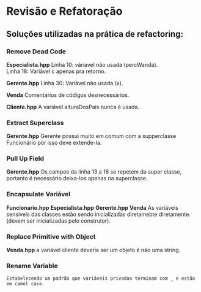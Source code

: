 # Revisão e Refatoração


## Soluções utilizadas na prática de refactoring:

### Remove Dead Code
**Especialista.hpp**
    Linha 10: váriavel não usada (percWanda).   
    Linha 18: Variável c apenas pra retorno.

**Gerente.hpp**
    Linha 30: Variável não usada (x).

**Venda**
    Comentários de códigos desnecessários.

**Cliente.hpp**
    A variável alturaDosPais nunca é usada.

### Extract Superclass
**Gerente.hpp**
    Gerente possui muito em comum com a supperclasse Funcionário por isso deve extende-la.

### Pull Up Field
**Gerente.hpp**
    Os campos da linha 13 a 16 se repetem da super classe, portanto é necessário deixa-los apenas na superclasse.

### Encapsulate Variável
**Funcionario.hpp**
**Especialista.hpp**
**Gerente.hpp**
**Venda**
    As variáveis sensiveis das classes estão sendo inicializadas diretamebte diretamente. (devem ser inicializadas pelo construtor).

### Replace Primitive with Object
**Venda.hpp**
    a variável cliente deveria ser um objeto é não uma string.

### Rename Variable
    Estabelecendo um padrão que variáveis privadas terminam com _ e estão em camel case.

